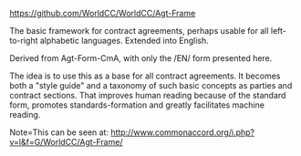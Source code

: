 <a href="https://github.com/WorldCC/WorldCC/Agt-Frame">https://github.com/WorldCC/WorldCC/Agt-Frame</a><br>

The basic framework for contract agreements, perhaps usable for all left-to-right alphabetic languages.  Extended into English.<br>

Derived from Agt-Form-CmA, with only the /EN/ form presented here. <br>

The idea is to use this as a base for all contract agreements.  It becomes both a "style guide" and a taxonomy of such basic concepts as parties and contract sections.  That improves human reading because of the standard form, promotes standards-formation and greatly facilitates machine reading. <br>

Note=This can be seen at:  <a href="http://www.commonaccord.org/i.php?v=l&f=G/WorldCC/Agt-Frame/">http://www.commonaccord.org/i.php?v=l&f=G/WorldCC/Agt-Frame/</a>
 
    
